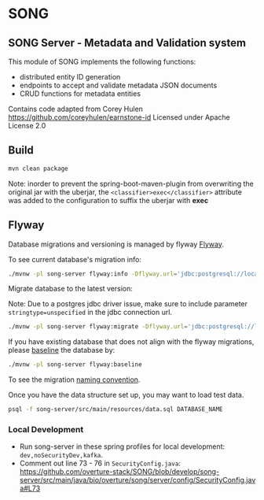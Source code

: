# SONG

## SONG Server - Metadata and Validation system

This module of SONG implements the following functions:

- distributed entity ID generation
- endpoints to accept and validate metadata JSON documents
- CRUD functions for metadata entities

Contains code adapted from Corey Hulen https://github.com/coreyhulen/earnstone-id
Licensed under Apache License 2.0

## Build

```bash
mvn clean package
```

Note: inorder to prevent the spring-boot-maven-plugin from overwriting the original jar with the uberjar, the `<classifier>exec</classifier>` attribute was added to the configuration to suffix the uberjar with __exec__

## Flyway

Database migrations and versioning is managed by flyway [Flyway](https://flywaydb.org/).

To see current database's migration info:

```bash
./mvnw -pl song-server flyway:info -Dflyway.url='jdbc:postgresql://localhost:5432/test_db?user=postgres'
```

Migrate database to the latest version:

Note: Due to a postgres jdbc driver issue, make sure to include parameter `stringtype=unspecified` in the jdbc connection url. 
```bash
./mvnw -pl song-server flyway:migrate -Dflyway.url='jdbc:postgresql://localhost:5432/song?stringtype=unspecified' -Dflyway.locations=classpath:db.migration
```

If you have existing database that does not align with the flyway migrations, please [baseline](https://flywaydb.org/documentation/command/baseline) the database by:

```bash
./mvnw -pl song-server flyway:baseline
```

To see the migration [naming convention](https://flywaydb.org/documentation/migrations#naming).

Once you have the data structure set up, you may want to load test data.

```bash
psql -f song-server/src/main/resources/data.sql DATABASE_NAME
```

### Local Development
- Run song-server in these spring profiles for local development: `dev,noSecurityDev,kafka`.
- Comment out line 73 - 76 in `SecurityConfig.java`: https://github.com/overture-stack/SONG/blob/develop/song-server/src/main/java/bio/overture/song/server/config/SecurityConfig.java#L73
